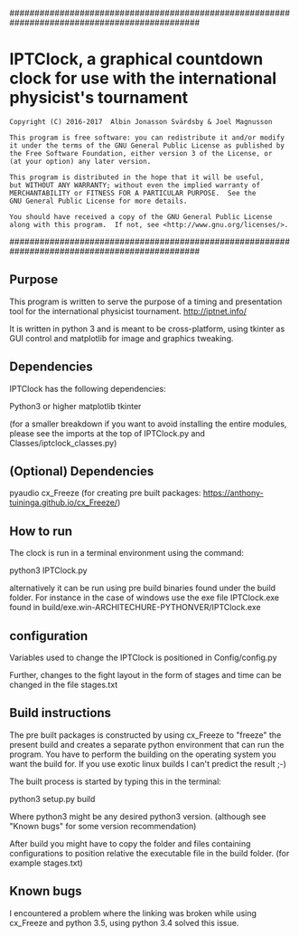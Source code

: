 ##############################################################################################
#  IPTClock, a graphical countdown clock for use with the international physicist's tournament
    Copyright (C) 2016-2017  Albin Jonasson Svärdsby & Joel Magnusson

    This program is free software: you can redistribute it and/or modify
    it under the terms of the GNU General Public License as published by
    the Free Software Foundation, either version 3 of the License, or
    (at your option) any later version.

    This program is distributed in the hope that it will be useful,
    but WITHOUT ANY WARRANTY; without even the implied warranty of
    MERCHANTABILITY or FITNESS FOR A PARTICULAR PURPOSE.  See the
    GNU General Public License for more details.

    You should have received a copy of the GNU General Public License
    along with this program.  If not, see <http://www.gnu.org/licenses/>.
##############################################################################################

## Purpose ##
This program is written to serve the purpose of a timing and presentation tool
for the international physicist tournament. http://iptnet.info/

It is written in python 3 and is meant to be cross-platform, using tkinter as
GUI control and matplotlib for image and graphics tweaking.


## Dependencies ##
IPTClock has the following dependencies:

Python3 or higher
matplotlib
tkinter

(for a smaller breakdown if you want
to avoid installing the entire modules, please see the imports at the top of
IPTClock.py and Classes/iptclock_classes.py)


## (Optional) Dependencies ##
pyaudio
cx_Freeze  (for creating pre built packages: https://anthony-tuininga.github.io/cx_Freeze/)


## How to run ##
The clock is run in a terminal environment using the command:

python3 IPTClock.py

alternatively it can be run using pre build binaries found under the build folder.
For instance in the case of windows use the exe file IPTClock.exe found in
build/exe.win-ARCHITECHURE-PYTHONVER/IPTClock.exe



## configuration ##
Variables used to change the IPTClock is positioned in Config/config.py

Further, changes to the fight layout in the form of stages and time can
be changed in the file stages.txt


 
## Build instructions ##
The pre built packages is constructed by using cx_Freeze to "freeze" the present
build and creates a separate python environment that can run the program.
You have to perform the building on the operating system you want the build for.
If you use exotic linux builds I can't predict the result ;-)

The built process is started by typing this in the terminal:

python3 setup.py build

Where python3 might be any desired python3 version.
(although see "Known bugs" for some version recommendation)

After build you might have to copy the folder and files containing configurations
to position relative the executable file in the build folder.
(for example stages.txt)


## Known bugs ##
I encountered a problem where the linking was broken while using cx_Freeze and
python 3.5, using python 3.4 solved this issue.

